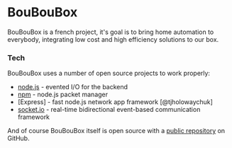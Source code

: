# BouBouBox

BouBouBox is a french project, it's goal is to bring home automation to everybody, integrating low cost and high efficiency solutions to our box.

### Tech

BouBouBox uses a number of open source projects to work properly:

* [node.js](https://nodejs.org/en/) - evented I/O for the backend
* [npm](https://www.npmjs.com/) - node.js packet manager
* [Express] - fast node.js network app framework [@tjholowaychuk]
* [socket.io](https://socket.io/) - real-time bidirectional event-based communication framework

And of course BouBouBox itself is open source with a [public repository](https://github.com/Imbuzi/BouBouBox)
 on GitHub.